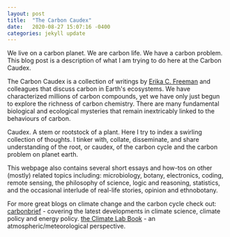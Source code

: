 ```yaml
---
layout: post
title:  "The Carbon Caudex"
date:   2020-08-27 15:07:16 -0400
categories: jekyll update
---
```



We live on a carbon planet. We are carbon life. We have a carbon problem.
This blog post is a description of what I am trying to do here at the Carbon Caudex.

The Carbon Caudex is a collection of writings by [Erika C. Freeman][freeman-gh] and colleagues that discuss carbon in Earth's ecosystems. We have characterized millions of carbon compounds, yet we have only just begun to explore the richness of carbon chemistry. There are many fundamental biological and ecological mysteries that remain inextricably linked to the behaviours of carbon.

Caudex. A stem or rootstock of a plant. Here I try to index a swirling collection of thoughts. I tinker with, collate, disseminate, and share understanding of the root, or caudex, of the carbon cycle and the carbon problem on planet earth. 

This webpage also contains several short essays and how-tos on other (mostly) related topics including: microbiology, botany, electronics, coding, remote sensing, the philosophy of science, logic and reasoning, statistics, and the occasional interlude of real-life stories, opinion and ethnobotany. 

For more great blogs on climate change and the carbon cycle check out: 
[carbonbrief](https://www.carbonbrief.org/) - covering the latest developments in climate science, climate policy and energy policy. 
[the Climate Lab Book](https://www.climate-lab-book.ac.uk/2017/defining-pre-industrial/) - an atmospheric/meteorological perspective. 

[freeman-gh]: https://github.com/erikafreeman

